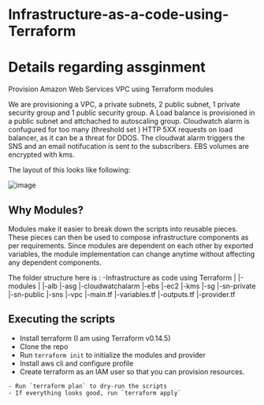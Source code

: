 # Infrastructure-as-a-code-using-Terraform
# Details regarding assginment

Provision Amazon Web Services VPC using Terraform modules

We are provisioning a VPC, a private subnets, 2 public subnet, 1 private security group
and 1 public security group.
A Load balance is provisioned in a public subnet and attchached to autoscaling group.
Cloudwatch alarm is confugured for too many (threshold set ) HTTP 5XX requests on load balancer, as it can be a threat for DDOS.
The cloudwat alarm triggers the SNS and an email notifucation is sent to the subscribers.
EBS volumes are encrypted with kms.

The layout of this looks like following:

![image](https://user-images.githubusercontent.com/31190996/110222873-94024580-7efb-11eb-951c-e386489d2188.png)

## Why Modules?

Modules make it easier to break down the scripts into reusable pieces. These pieces can then be used to
compose infrastructure components as per requirements. Since modules are dependent on each other by exported variables, the module implementation can change anytime without affecting any dependent components.

The folder structure here is :
-Infrastructure as code using Terraform
    |
    |-modules
        |
        |-alb
        |-asg
        |-cloudwatchalarm
        |-ebs
        |-ec2
        |-kms
        |-sg
        |-sn-private
        |-sn-public
        |-sns
        |-vpc
    |-main.tf
    |-variables.tf
    |-outputs.tf
    |-provider.tf




## Executing the scripts

- Install terraform (I am using Terraform v0.14.5)
- Clone the repo
- Run `terraform init` to initialize the modules and provider
- Install aws cli and configure profile
- Create terraform as an IAM user so that you can provision resources. 
```
- Run `terraform plan` to dry-run the scripts
- If everything looks good, run `terraform apply`

